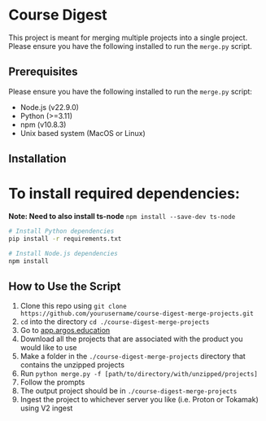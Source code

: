 # Course Digest

This project is meant for merging multiple projects into a single project. Please ensure you have the following installed to run the `merge.py` script. 

## Prerequisites
Please ensure you have the following installed to run the `merge.py` script:

- Node.js (v22.9.0)
- Python (>=3.11)
- npm (v10.8.3)
- Unix based system (MacOS or Linux)

## Installation
To install required dependencies:
=======
  **Note: Need to also install ts-node** `npm install --save-dev ts-node`


```bash
# Install Python dependencies
pip install -r requirements.txt

# Install Node.js dependencies
npm install
```

## How to Use the Script
1. Clone this repo using `git clone https://github.com/yourusername/course-digest-merge-projects.git`
2. `cd` into the directory `cd ./course-digest-merge-projects`
3. Go to [app.argos.education](https://app.argos.education)
4. Download all the projects that are associated with the product you would like to use
5. Make a folder in the `./course-digest-merge-projects` directory that contains the unzipped projects
6. Run `python merge.py -f [path/to/directory/with/unzipped/projects]`
7. Follow the prompts
8. The output project should be in `./course-digest-merge-projects`
9. Ingest the project to whichever server you like (i.e. Proton or Tokamak) using V2 ingest


